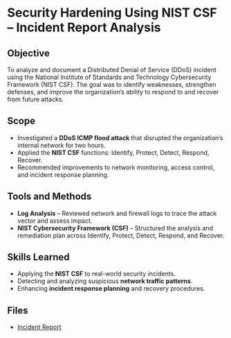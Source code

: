 # Security Hardening Using NIST CSF – Incident Report Analysis  

## Objective  
To analyze and document a Distributed Denial of Service (DDoS) incident using the National Institute of Standards and Technology Cybersecurity Framework (NIST CSF). The goal was to identify weaknesses, strengthen defenses, and improve the organization’s ability to respond to and recover from future attacks.  

## Scope  
- Investigated a **DDoS ICMP flood attack** that disrupted the organization’s internal network for two hours.  
- Applied the **NIST CSF** functions: Identify, Protect, Detect, Respond, Recover.    
- Recommended improvements to network monitoring, access control, and incident response planning.  

## Tools and Methods    
- **Log Analysis** – Reviewed network and firewall logs to trace the attack vector and assess impact.  
- **NIST Cybersecurity Framework (CSF)** – Structured the analysis and remediation plan across Identify, Protect, Detect, Respond, and Recover.  

## Skills Learned  
- Applying the **NIST CSF** to real-world security incidents.   
- Detecting and analyzing suspicious **network traffic patterns**.   
- Enhancing **incident response planning** and recovery procedures.  

## Files  
- [Incident Report](doc/Incident_report_analysis.docx)  
